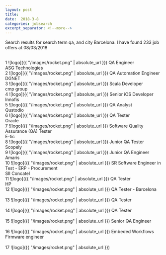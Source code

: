 ```yaml
---
layout: post
title:  
date:  2018-3-8 
categories: jobsearch 
excerpt_separator: <!--more-->
---
```

 Search results for search term qa, and city Barcelona. I have found  233 job offers at 08/03/2018
<!--more-->
<br>
1
![logo]({{ "/images/rocket.png" | absolute_url }})
QA Engineer
<br>
ASG Technologies
<br>
2
![logo]({{ "/images/rocket.png" | absolute_url }})
QA Automation Engineer
<br>
DGNET
<br>
3
![logo]({{ "/images/rocket.png" | absolute_url }})
Scala Developer
<br>
cmp group
<br>
4
![logo]({{ "/images/rocket.png" | absolute_url }})
Senior iOS Developer
<br>
Innofis
<br>
5
![logo]({{ "/images/rocket.png" | absolute_url }})
QA Analyst
<br>
Qustodio
<br>
6
![logo]({{ "/images/rocket.png" | absolute_url }})
QA Tester
<br>
Oracle
<br>
7
![logo]({{ "/images/rocket.png" | absolute_url }})
Software Quality Assurance (QA) Tester
<br>
E-tic
<br>
8
![logo]({{ "/images/rocket.png" | absolute_url }})
Junior QA Tester
<br>
Scopely
<br>
9
![logo]({{ "/images/rocket.png" | absolute_url }})
Junior QA Engineer
<br>
Amaris
<br>
10
![logo]({{ "/images/rocket.png" | absolute_url }})
SR Software Engineer in Test - ERP - Procurement
<br>
SII Concatel
<br>
11
![logo]({{ "/images/rocket.png" | absolute_url }})
QA Tester
<br>
HP
<br>
12
![logo]({{ "/images/rocket.png" | absolute_url }})
QA Tester - Barcelona
<br>

<br>
13
![logo]({{ "/images/rocket.png" | absolute_url }})
QA Tester
<br>

<br>
14
![logo]({{ "/images/rocket.png" | absolute_url }})
QA Tester
<br>

<br>
15
![logo]({{ "/images/rocket.png" | absolute_url }})
Senior QA Engineer
<br>

<br>
16
![logo]({{ "/images/rocket.png" | absolute_url }})
Embeded Workflows Firmware engineer
<br>

<br>
17
![logo]({{ "/images/rocket.png" | absolute_url }})

<br>

